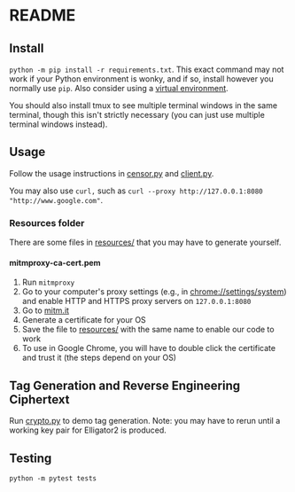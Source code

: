 # README

## Install

`python -m pip install -r requirements.txt`. This exact command may not work if your Python environment is wonky, and if so, install however you normally use `pip`. Also consider using a [virtual environment](https://docs.python.org/3/library/venv.html).

You should also install tmux to see multiple terminal windows in the same terminal, though this isn't strictly necessary (you can just use multiple terminal windows instead).

## Usage

Follow the usage instructions in [censor.py](censor.py) and [client.py](client.py).

You may also use `curl,` such as `curl --proxy http://127.0.0.1:8080 "http://www.google.com"`.

### Resources folder

There are some files in [resources/](resources) that you may have to generate yourself.

#### mitmproxy-ca-cert.pem

1. Run `mitmproxy`
2. Go to your computer's proxy settings (e.g., in [chrome://settings/system](chrome://settings/system)) and enable HTTP and HTTPS proxy servers on `127.0.0.1:8080`
3. Go to [mitm.it](mitm.it)
4. Generate a certificate for your OS
5. Save the file to [resources/](resources) with the same name to enable our code to work
6. To use in Google Chrome, you will have to double click the certificate and trust it (the steps depend on your OS)

## Tag Generation and Reverse Engineering Ciphertext

Run [crypto.py](crypto.py) to demo tag generation. Note: you may have to rerun until a working key pair for Elligator2 is produced.

## Testing

`python -m pytest tests`
